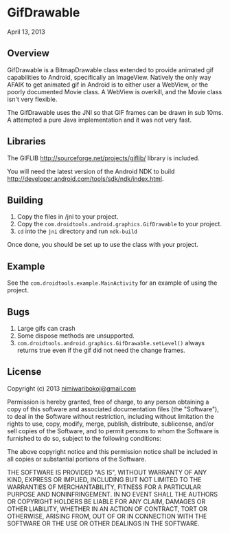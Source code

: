 # GifDrawable
April 13, 2013

## Overview
GifDrawable is a BitmapDrawable class extended to provide animated gif capabilities to Android, specifically an ImageView. Natively the only way AFAIK to get animated gif in Android is to either user
a WebView, or the poorly documented Movie class. A WebView is overkill, and the Movie class isn't very
flexible.

The GifDrawable uses the JNI so that GIF frames can be drawn in sub 10ms. A attempted a pure Java
implementation and it was not very fast.

## Libraries
The GIFLIB <http://sourceforge.net/projects/giflib/> library is included.

You will need the latest version of the Android NDK to build <http://developer.android.com/tools/sdk/ndk/index.html>.

## Building

1. Copy the files in /jni to your project.
2. Copy the `com.droidtools.android.graphics.GifDrawable` to your project.
3. `cd` into the `jni` directory and run `ndk-build`

Once done, you should be set up to use the class with your project.

## Example
See the `com.droidtools.example.MainActivity` for an example of using the project.

## Bugs

1. Large gifs can crash
2. Some dispose methods are unsupported.
3. `com.droidtools.android.graphics.GifDrawable.setLevel()` always returns true even if the gif did not need the change frames.

## License
Copyright (c) 2013 nimiwaribokoj@gmail.com

Permission is hereby granted, free of charge, to any person obtaining a copy of this software and associated documentation files (the "Software"), to deal in the Software without restriction, including without limitation the rights to use, copy, modify, merge, publish, distribute, sublicense, and/or sell copies of the Software, and to permit persons to whom the Software is furnished to do so, subject to the following conditions:

The above copyright notice and this permission notice shall be included in all copies or substantial portions of the Software.

THE SOFTWARE IS PROVIDED "AS IS", WITHOUT WARRANTY OF ANY KIND, EXPRESS OR IMPLIED, INCLUDING BUT NOT LIMITED TO THE WARRANTIES OF MERCHANTABILITY, FITNESS FOR A PARTICULAR PURPOSE AND NONINFRINGEMENT. IN NO EVENT SHALL THE AUTHORS OR COPYRIGHT HOLDERS BE LIABLE FOR ANY CLAIM, DAMAGES OR OTHER LIABILITY, WHETHER IN AN ACTION OF CONTRACT, TORT OR OTHERWISE, ARISING FROM, OUT OF OR IN CONNECTION WITH THE SOFTWARE OR THE USE OR OTHER DEALINGS IN THE SOFTWARE.